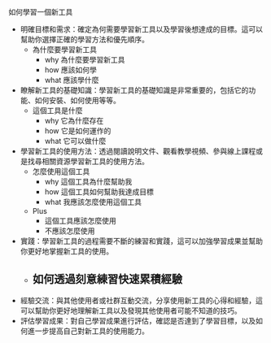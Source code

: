 如何學習一個新工具

- 明確目標和需求：確定為何需要學習新工具以及學習後想達成的目標。這可以幫助你選擇正確的學習方法和優先順序。
  - 為什麼要學習新工具
    - why 為什麼要學習新工具
    - how 應該如何學
    - what 應該學什麼
- 瞭解新工具的基礎知識：學習新工具的基礎知識是非常重要的，包括它的功能、如何安裝、如何使用等等。
  - 這個工具是什麼
    - why 它為什麼存在
    - how 它是如何運作的
    - what 它可以做什麼
- 學習新工具的使用方法：透過閱讀說明文件、觀看教學視頻、參與線上課程或是找尋相關資源學習新工具的使用方法。
  - 怎麼使用這個工具
    - why 這個工具為什麼幫助我
    - how 這個工具如何幫助我達成目標
    - what 我應該怎麼使用這個工具
  - Plus
    - 這個工具應該怎麼使用
    - 不應該怎麼使用
- 實踐：學習新工具的過程需要不斷的練習和實踐，這可以加強學習成果並幫助你更好地掌握新工具的使用。
  - 如何透過刻意練習快速累積經驗
    - 
- 經驗交流：與其他使用者或社群互動交流，分享使用新工具的心得和經驗，這可以幫助你更好地理解新工具以及發現其他使用者可能不知道的技巧。
- 評估學習成果：對自己學習成果進行評估，確認是否達到了學習目標，以及如何進一步提高自己對新工具的使用能力。